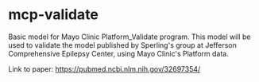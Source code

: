 # mcp-validate
Basic model for Mayo Clinic Platform_Validate program. This model will be used to validate the model published by Sperling's group at Jefferson Comprehensive Epilepsy Center, using Mayo Clinic's Platform data.

Link to paper: https://pubmed.ncbi.nlm.nih.gov/32697354/
